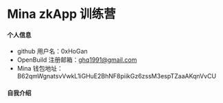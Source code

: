 # Mina zkApp 训练营


#### 个人信息

- github 用户名：0xHoGan
- OpenBuild 注册邮箱：ghq1991@gmail.com
- Mina 钱包地址：B62qmWgnatsvVwkL1iGHuE2BhNF8piikGz6zssM3espTZaaAKqnVvCU

#### 自我介绍

